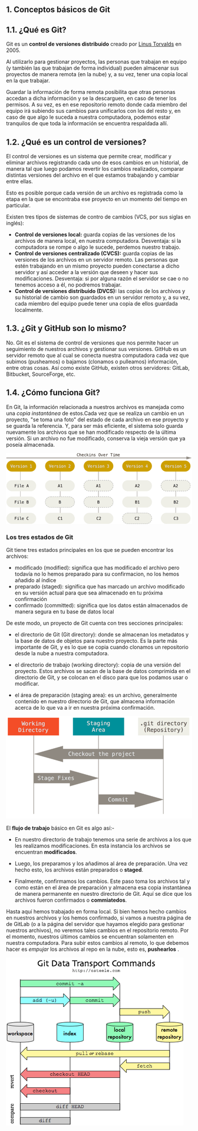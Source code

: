 ## 1. Conceptos básicos de Git

## 1.1. ¿Qué es Git?

Git es un **control de versiones distribuido** creado por [Linus Torvalds](https://www.cs.helsinki.fi/u/torvalds/) en 2005. 

Al utilizarlo para gestionar proyectos, las personas que trabajan en equipo (y también las que trabajan de forma individual) pueden almacenar sus proyectos de manera remota (en la nube) y, a su vez, tener una copia local en la que trabajar.

Guardar la información de forma remota posibilita que otras personas accedan a dicha información y se la descarguen, en caso de tener los permisos. A su vez, es en ese repositorio remoto donde cada miembro del equipo irá subiendo sus cambios para unificarlos con los del resto y, en caso de que algo le suceda a nuestra computadora, podemos estar tranquilos de que toda la información se encuentra respaldada allí.

## 1.2. ¿Qué es un control de versiones?

El control de versiones es un sistema que permite crear, modificar y eliminar archivos registrando cada uno de esos cambios en un historial, de manera tal que luego podamos revertir los cambios realizados, comparar distintas versiones del archivo en el que estamos trabajando  y cambiar entre ellas. 

Esto es posible porque cada versión de un archivo es registrada como la etapa en la que se encontraba ese proyecto en un momento del tiempo en particular.

Existen tres tipos de sistemas de contro de cambios (VCS, por sus siglas en inglés):

- **Control de versiones local:** guarda copias de las versiones de los archivos de manera local, en nuestra computadora. Desventaja: si la computadora se rompe o algo le sucede, perdemos nuestro trabajo.
- **Control de versiones centralizado (CVCS):** guarda copias de las versiones de los archivos en un servidor remoto. Las personas que estén trabajando en un mismo proyecto pueden conectarse a dicho servidor y así acceder a la versión que deseen y hacer sus modificaciones. Desventaja: si por alguna razón el servidor se cae o no tenemos acceso a él, no podremos trabajar.
- **Control de versiones distribuido (DVCS):** las copias de los archivos y su historial de cambio son guardados en un servidor remoto y, a su vez, cada miembro del equipo puede tener una copia de ellos guardada localmente.

## 1.3. ¿Git y GitHub son lo mismo?

No. Git es el sistema de control de versiones que nos permite hacer un seguimiento de nuestros archivos y gestionar sus versiones. GitHub es un servidor remoto que al cual se conecta nuestra computadora cada vez que subimos (pusheamos) o bajamos (clonamos o pulleamos) información, entre otras cosas. Así como existe GitHub, existen otros servidores: GitLab, Bitbucket, SourceForge, etc.

## 1.4. ¿Cómo funciona Git?

En Git, la información relacionada a nuestros archivos es manejada como una _copia instantánea_ de estos.Cada vez que se realiza un cambio en un proyecto, "se toma una foto" del estado de cada archivo en ese proyecto y se guarda la referencia. Y, para ser más eficiente, el sistema solo guarda nuevamente los archivos que se han modificado respecto de la última versión. Si un archivo no fue modificado, conserva la vieja versión que ya poseía almacenada.

![alt text](./pictures/instantaneas.png)

### Los tres estados de Git

Git tiene tres estados principales en los que se pueden encontrar los archivos: 

- modificado (modified): significa que has modificado el archivo pero todavía no lo hemos preparado para su confirmacion, no los hemos añadido al índice
- preparado (staged): significa que has marcado un archivo modificado en su versión actual para que sea almacenado en tu próxima confirmación
- confirmado (committed): significa que los datos están almacenados de manera segura en tu base de datos local

De este modo, un proyecto de Git cuenta con tres secciones principales: 

- el directorio de Git (Git directory): donde se almacenan los metadatos y la base de datos de objetos para nuestro proyecto. Es la parte más importante de Git, y es lo que se copia cuando clonamos un repositorio desde la nube a nuestra computadora.

- el directorio de trabajo (working directory): copia de una versión del proyecto. Estos archivos se sacan de la base de datos comprimida en el directorio de Git, y se colocan en el disco para que los podamos usar o modificar.

- el área de preparación (staging area): es un archivo, generalmente contenido en nuestro directorio de Git, que almacena información acerca de lo que va a ir en nuestra próxima confirmación.

![alt text](./pictures/gitworkflow.png)

El **flujo de trabajo** básico en Git es algo así:-

- En nuestro directorio de trabajo tenemos una serie de archivos a los que les realizamos modificaciones. En esta instancia los archivos se encuentran **modificados**.

- Luego, los preparamos y los añadimos al área de preparación. Una vez hecho esto, los archivos están preparados o **staged**.

- Finalmente, confirmamos los cambios. Este paso toma los archivos tal y como están en el área de preparación y almacena esa copia instantánea de manera permanente en nuestro directorio de Git. Aquí se dice que los archivos fueron confirmados o **commiatedos**.

Hasta aquí hemos trabajado en forma local. Si bien hemos hecho cambios en nuestros archivos y los hemos confirmado, si vamos a nuestra página de de GitLab (o a la página del servidor que hayamos elegido para gestionar nuestros archivos), no veremos tales cambios en el repositorio remoto. Por el momento, nuestros últimos cambios se encuentran solamenten en nuestra computadora. Para subir estos cambios al remoto, lo que debemos hacer es _empujar_ los archivos al repo en la nube, esto es, **pushearlos** <a id=push></a>.

![alt text](./pictures/workflow.png)